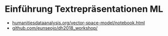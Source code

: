 # Einführung Textrepräsentationen ML

* [humanitiesdataanalysis.org/vector-space-model/notebook.html](https://www.humanitiesdataanalysis.org/vector-space-model/notebook.html)
* [github.com/eunseojo/dh2018_workshop/](https://github.com/eunseojo/dh2018_workshop/) 